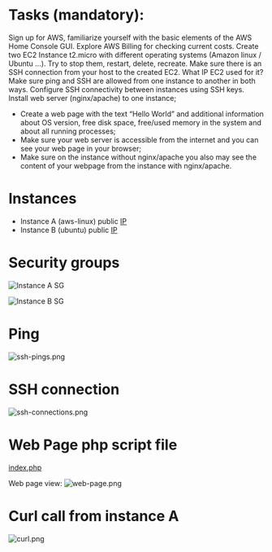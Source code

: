 # Tasks (mandatory):
Sign up for AWS, familiarize yourself with the basic elements of the AWS Home Console GUI.
Explore AWS Billing for checking current costs.
Create two EC2 Instance t2.micro with different operating systems (Amazon linux / Ubuntu ...). Try to stop them, restart, delete, recreate.
Make sure there is an SSH connection from your host to the created EC2. What IP EC2 used for it?
Make sure  ping and SSH are allowed from one instance to another in both ways. Configure SSH connectivity between instances using SSH keys.
Install web server (nginx/apache) to one instance;
- Create a web page with the text “Hello World” and additional information about OS version, free disk space,  free/used memory in the system and about all running processes;
- Make sure your web server is accessible from the internet and you can see your web page in your browser;
- Make sure on the instance without nginx/apache you also may see the content of your webpage from the instance with nginx/apache.



# Instances
- Instance A (aws-linux) public [IP](http://18.184.40.178)
- Instance B (ubuntu) public [IP](http://3.120.15.64)

# Security groups

![Instance A SG](https://temp-teask01.s3.us-east-2.amazonaws.com/SG-A.png)

![Instance B SG](https://temp-teask01.s3.us-east-2.amazonaws.com/SG-B.png)


# Ping

![ssh-pings.png](https://temp-teask01.s3.us-east-2.amazonaws.com/ssh-pings.png)

# SSH connection 

![ssh-connections.png](https://temp-teask01.s3.us-east-2.amazonaws.com/ssh-connections.png)


# Web Page php script file

[index.php](index.php)

Web page view:
![web-page.png](https://temp-teask01.s3.us-east-2.amazonaws.com/web-page.png)

# Curl call from instance A

![curl.png](https://temp-teask01.s3.us-east-2.amazonaws.com/curl.png)